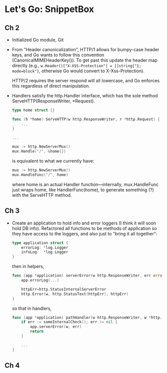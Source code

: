 # Let's Go: SnippetBox

## Ch 2

- Initialized Go module, Git

- From "Header canonicalization", HTTP/1 allows for bumpy-case header keys, and Go wants to follow this convention (CanonicalMIMEHeaderKey()).  To get past this update the header map directly (e.g., `w.Header()["X-XSS-Protection"] = []string{"1; mode=block"}`, otherwise Go would convert to X-Xss-Protection).

    HTTP/2 requires the server respond will all lowercase, and Go enforces this regardless of direct manipulation.

- Handlers satisfy the http.Handler interface, which has the sole method ServeHTTP(ResponseWriter, *Request).

    ```go
    type home struct {}

    func (h *home) ServeHTTP(w http.ResponseWriter, r *http.Request) {
        ...
    }

    ...

    mux := http.NewServerMux()
    mux.Handle("/", &home{})
    ```

    is equivalent to what we currently have:

    ```go
    mux := http.NewServerMux()
    mux.HandleFunc("/", home)
    ```

    where home is an actual Handler function—internally, mux.HandleFunc just wraps home, like HandlerFunc(home), to generate something (?) with the ServeHTTP method.

## Ch 3

- Create an application to hold info and error loggers (I think it will soon hold DB info).  Refactored all functions to be methods of application so they have access to the loggers, and also just to "bring it all together":

    ```go
    type application struct {
        errorLog: *log.Logger
        infoLog:  *log.Logger
    }
    ```

    then in helpers,

    ```go
    func (app *application) serverError(w http.ResponseWriter, err error) {
        app.errorLog(...)

        httpErr=http.StatusInternalServerError
        http.Error(w, http.StatusText(httpErr), httpErr)
    }
    ```

    so that in handlers,

    ```go
    func (app *application) pathHandler(w http.ResponseWriter, w *http.Request) {
        if err := someInternalCheck(); err != nil {
            app.serverError(w, err)
            return
        }

        ...
    }

## Ch 4
